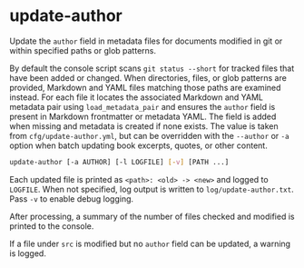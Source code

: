 # update-author

Update the `author` field in metadata files for documents modified in git or
within specified paths or glob patterns.

By default the console script scans `git status --short` for tracked files that
have been added or changed. When directories, files, or glob patterns are
provided, Markdown and YAML files matching those paths are examined instead.
For each file it locates the associated Markdown and YAML metadata pair using
`load_metadata_pair` and ensures the `author` field is present in Markdown
frontmatter or metadata YAML. The field is added when missing and metadata is
created if none exists. The value is taken from `cfg/update-author.yml`, but
can be overridden with the `--author` or `-a` option when batch updating book
excerpts, quotes, or other content.

```bash
update-author [-a AUTHOR] [-l LOGFILE] [-v] [PATH ...]
```

Each updated file is printed as `<path>: <old> -> <new>` and logged to
`LOGFILE`.  When not specified, log output is written to
`log/update-author.txt`. Pass `-v` to enable debug logging.

After processing, a summary of the number of files checked and modified is
printed to the console.

If a file under `src` is modified but no `author` field can be updated, a
warning is logged.

